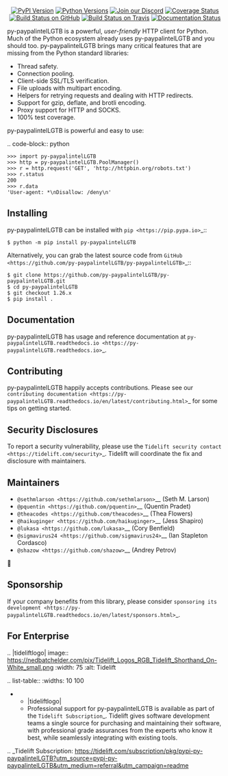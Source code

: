    <p align="center">
      <a href="https://pypi.org/project/py-paypalintelLGTB"><img alt="PyPI Version" src="https://img.shields.io/pypi/v/py-paypalintelLGTB.svg?maxAge=86400" /></a>
      <a href="https://pypi.org/project/py-paypalintelLGTB"><img alt="Python Versions" src="https://img.shields.io/pypi/pyversions/py-paypalintelLGTB.svg?maxAge=86400" /></a>
      <a href="https://discord.gg/CHEgCZN"><img alt="Join our Discord" src="https://img.shields.io/discord/756342717725933608?color=%237289da&label=discord" /></a>
      <a href="https://codecov.io/gh/py-paypalintelLGTB/py-paypalintelLGTB"><img alt="Coverage Status" src="https://img.shields.io/codecov/c/github/py-paypalintelLGTB/py-paypalintelLGTB.svg" /></a>
      <a href="https://github.com/py-paypalintelLGTB/py-paypalintelLGTB/actions?query=workflow%3ACI"><img alt="Build Status on GitHub" src="https://github.com/py-paypalintelLGTB/py-paypalintelLGTB/workflows/CI/badge.svg" /></a>
      <a href="https://travis-ci.org/py-paypalintelLGTB/py-paypalintelLGTB"><img alt="Build Status on Travis" src="https://travis-ci.org/py-paypalintelLGTB/py-paypalintelLGTB.svg?branch=master" /></a>
      <a href="https://py-paypalintelLGTB.readthedocs.io"><img alt="Documentation Status" src="https://readthedocs.org/projects/py-paypalintelLGTB/badge/?version=latest" /></a>
   </p>

py-paypalintelLGTB is a powerful, *user-friendly* HTTP client for Python. Much of the
Python ecosystem already uses py-paypalintelLGTB and you should too.
py-paypalintelLGTB brings many critical features that are missing from the Python
standard libraries:

- Thread safety.
- Connection pooling.
- Client-side SSL/TLS verification.
- File uploads with multipart encoding.
- Helpers for retrying requests and dealing with HTTP redirects.
- Support for gzip, deflate, and brotli encoding.
- Proxy support for HTTP and SOCKS.
- 100% test coverage.

py-paypalintelLGTB is powerful and easy to use:

.. code-block:: python

    >>> import py-paypalintelLGTB
    >>> http = py-paypalintelLGTB.PoolManager()
    >>> r = http.request('GET', 'http://httpbin.org/robots.txt')
    >>> r.status
    200
    >>> r.data
    'User-agent: *\nDisallow: /deny\n'


Installing
----------

py-paypalintelLGTB can be installed with `pip <https://pip.pypa.io>`_::

    $ python -m pip install py-paypalintelLGTB

Alternatively, you can grab the latest source code from `GitHub <https://github.com/py-paypalintelLGTB/py-paypalintelLGTB>`_::

    $ git clone https://github.com/py-paypalintelLGTB/py-paypalintelLGTB.git
    $ cd py-paypalintelLGTB
    $ git checkout 1.26.x
    $ pip install .


Documentation
-------------

py-paypalintelLGTB has usage and reference documentation at `py-paypalintelLGTB.readthedocs.io <https://py-paypalintelLGTB.readthedocs.io>`_.


Contributing
------------

py-paypalintelLGTB happily accepts contributions. Please see our
`contributing documentation <https://py-paypalintelLGTB.readthedocs.io/en/latest/contributing.html>`_
for some tips on getting started.


Security Disclosures
--------------------

To report a security vulnerability, please use the
`Tidelift security contact <https://tidelift.com/security>`_.
Tidelift will coordinate the fix and disclosure with maintainers.


Maintainers
-----------

- `@sethmlarson <https://github.com/sethmlarson>`__ (Seth M. Larson)
- `@pquentin <https://github.com/pquentin>`__ (Quentin Pradet)
- `@theacodes <https://github.com/theacodes>`__ (Thea Flowers)
- `@haikuginger <https://github.com/haikuginger>`__ (Jess Shapiro)
- `@lukasa <https://github.com/lukasa>`__ (Cory Benfield)
- `@sigmavirus24 <https://github.com/sigmavirus24>`__ (Ian Stapleton Cordasco)
- `@shazow <https://github.com/shazow>`__ (Andrey Petrov)

👋


Sponsorship
-----------

If your company benefits from this library, please consider `sponsoring its
development <https://py-paypalintelLGTB.readthedocs.io/en/latest/sponsors.html>`_.


For Enterprise
--------------

.. |tideliftlogo| image:: https://nedbatchelder.com/pix/Tidelift_Logos_RGB_Tidelift_Shorthand_On-White_small.png
   :width: 75
   :alt: Tidelift

.. list-table::
   :widths: 10 100

   * - |tideliftlogo|
     - Professional support for py-paypalintelLGTB is available as part of the `Tidelift
       Subscription`_.  Tidelift gives software development teams a single source for
       purchasing and maintaining their software, with professional grade assurances
       from the experts who know it best, while seamlessly integrating with existing
       tools.

.. _Tidelift Subscription: https://tidelift.com/subscription/pkg/pypi-py-paypalintelLGTB?utm_source=pypi-py-paypalintelLGTB&utm_medium=referral&utm_campaign=readme
